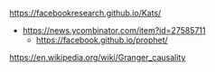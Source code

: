 https://facebookresearch.github.io/Kats/
* https://news.ycombinator.com/item?id=27585711
  * https://facebook.github.io/prophet/

https://en.wikipedia.org/wiki/Granger_causality